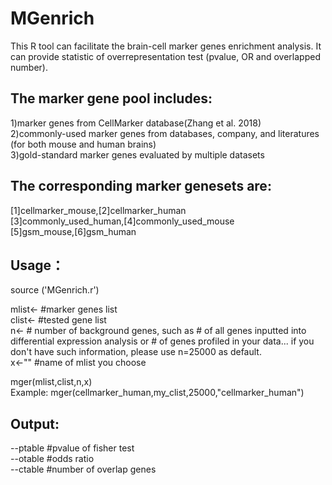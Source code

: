 # MGenrich 
This R tool can facilitate the brain-cell marker genes enrichment analysis. It can provide statistic of overrepresentation test (pvalue, OR and overlapped number). 

## The marker gene pool includes:
1)marker genes from CellMarker database(Zhang et al. 2018) \
2)commonly-used marker genes from databases, company, and literatures (for both mouse and human brains)\
3)gold-standard marker genes evaluated by multiple datasets 

## The corresponding marker genesets are:
[1]cellmarker_mouse,[2]cellmarker_human \
[3]commonly_used_human,[4]commonly_used_mouse \
[5]gsm_mouse,[6]gsm_human 

## Usage：
source ('MGenrich.r')

mlist<- #marker genes list \
clist<- #tested gene list \
n<-  # number of background genes, such as # of all genes inputted into differential expression analysis or  # of genes profiled in your data... if you don't have such information, please use n=25000 as default. \
x<-"" #name of mlist you choose

mger(mlist,clist,n,x) \
Example: mger(cellmarker_human,my_clist,25000,"cellmarker_human")

## Output:
--ptable #pvalue of fisher test \
--otable #odds ratio \
--ctable #number of overlap genes
